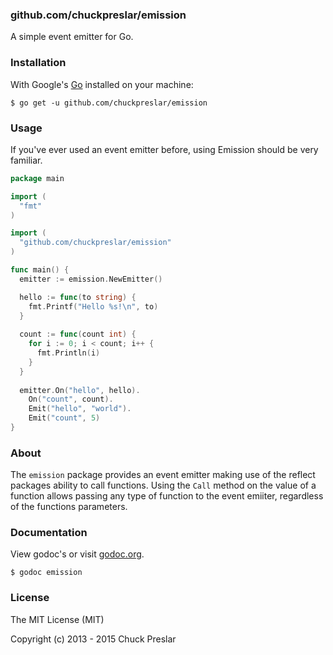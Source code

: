 ### github.com/chuckpreslar/emission

A simple event emitter for Go.

### Installation

With Google's [Go](http://www.golang.org) installed on your machine:

    $ go get -u github.com/chuckpreslar/emission

### Usage

If you've ever used an event emitter before, using Emission should be very familiar.

```go
package main

import (
  "fmt"
)

import (
  "github.com/chuckpreslar/emission"
)

func main() {
  emitter := emission.NewEmitter()

  hello := func(to string) {
    fmt.Printf("Hello %s!\n", to)
  }
  
  count := func(count int) {
    for i := 0; i < count; i++ {
      fmt.Println(i)
    }
  }
  
  emitter.On("hello", hello).
    On("count", count).
    Emit("hello", "world").
    Emit("count", 5)
}
```

### About

The `emission` package provides an event emitter making use of the reflect packages ability to call functions.  Using the `Call` method on the value of a function allows passing any type of function to the event emiiter, regardless of the functions parameters.

### Documentation

View godoc's or visit [godoc.org](http://godoc.org/github.com/chuckpreslar/emission).

    $ godoc emission
    
### License

The MIT License (MIT)

Copyright (c) 2013 - 2015 Chuck Preslar